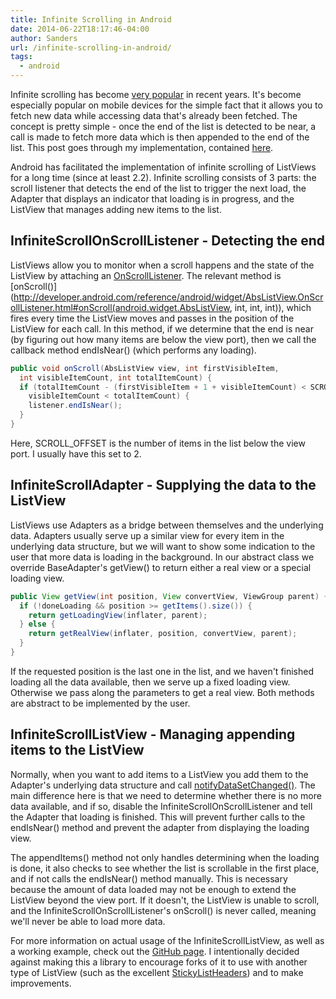 ```yaml
---
title: Infinite Scrolling in Android
date: 2014-06-22T18:17:46-04:00
author: Sanders
url: /infinite-scrolling-in-android/
tags:
  - android
---
```

Infinite scrolling has become [very popular](http://xkcd.com/1309/) in recent years. It's become especially popular on mobile devices for the simple fact that it allows you to fetch new data while accessing data that's already been fetched. The concept is pretty simple - once the end of the list is detected to be near, a call is made to fetch more data which is then appended to the end of the list. This post goes through my implementation, contained [here](https://github.com/sedenardi/InfiniteScrollListView).

Android has facilitated the implementation of infinite scrolling of ListViews for a long time (since at least 2.2). Infinite scrolling consists of 3 parts: the scroll listener that detects the end of the list to trigger the next load, the Adapter that displays an indicator that loading is in progress, and the ListView that manages adding new items to the list.

## InfiniteScrollOnScrollListener - Detecting the end

ListViews allow you to monitor when a scroll happens and the state of the ListView by attaching an [OnScrollListener](http://developer.android.com/reference/android/widget/AbsListView.OnScrollListener.html). The relevant method is [onScroll()](http://developer.android.com/reference/android/widget/AbsListView.OnScrollListener.html#onScroll(android.widget.AbsListView, int, int, int)), which fires every time the ListView moves and passes in the position of the ListView for each call. In this method, if we determine that the end is near (by figuring out how many items are below the view port), then we call the callback method endIsNear() (which performs any loading).

```java
public void onScroll(AbsListView view, int firstVisibleItem,
  int visibleItemCount, int totalItemCount) {
  if (totalItemCount - (firstVisibleItem + 1 + visibleItemCount) < SCROLL_OFFSET &&
    visibleItemCount < totalItemCount) {
    listener.endIsNear();
  }
}
```

Here, SCROLL_OFFSET is the number of items in the list below the view port. I usually have this set to 2.

## InfiniteScrollAdapter - Supplying the data to the ListView

ListViews use Adapters as a bridge between themselves and the underlying data. Adapters usually serve up a similar view for every item in the underlying data structure, but we will want to show some indication to the user that more data is loading in the background. In our abstract class we override BaseAdapter's getView() to return either a real view or a special loading view.

```java
public View getView(int position, View convertView, ViewGroup parent) {
  if (!doneLoading && position >= getItems().size()) {
    return getLoadingView(inflater, parent);
  } else {
    return getRealView(inflater, position, convertView, parent);
  }
}
```

If the requested position is the last one in the list, and we haven't finished loading all the data available, then we serve up a fixed loading view. Otherwise we pass along the parameters to get a real view. Both methods are abstract to be implemented by the user.

## InfiniteScrollListView - Managing appending items to the ListView

Normally, when you want to add items to a ListView you add them to the Adapter's underlying data structure and call [notifyDataSetChanged()](http://developer.android.com/reference/android/widget/BaseAdapter.html#notifyDataSetChanged()). The main difference here is that we need to determine whether there is no more data available, and if so, disable the InfiniteScrollOnScrollListener and tell the Adapter that loading is finished. This will prevent further calls to the endIsNear() method and prevent the adapter from displaying the loading view.

The appendItems() method not only handles determining when the loading is done, it also checks to see whether the list is scrollable in the first place, and if not calls the endIsNear() method manually. This is necessary because the amount of data loaded may not be enough to extend the ListView beyond the view port. If it doesn't, the ListView is unable to scroll, and the InfiniteScrollOnScrollListener's onScroll() is never called, meaning we'll never be able to load more data.

For more information on actual usage of the InfiniteScrollListView, as well as a working example, check out the [GitHub page](https://github.com/sedenardi/InfiniteScrollListView). I intentionally decided against making this a library to encourage forks of it to use with another type of ListView (such as the excellent [StickyListHeaders](https://github.com/emilsjolander/StickyListHeaders)) and to make improvements.
